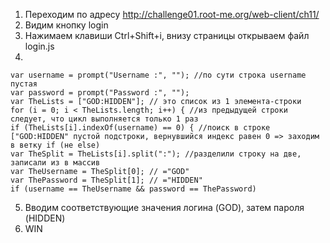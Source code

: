 1) Переходим по адресу http://challenge01.root-me.org/web-client/ch11/
2) Видим кнопку login
3) Нажимаем клавиши Ctrl+Shift+i, внизу страницы открываем файл login.js
4)
```
var username = prompt("Username :", ""); //по сути строка username пустая
var password = prompt("Password :", "");
var TheLists = ["GOD:HIDDEN"]; // это список из 1 элемента-строки
for (i = 0; i < TheLists.length; i++) { //из предыдущей строки следует, что цикл выполняется только 1 раз
if (TheLists[i].indexOf(username) == 0) { //поиск в строке ["GOD:HIDDEN" пустой подстроки, вернувшийся индекс равен 0 => заходим в ветку if (не else)
var TheSplit = TheLists[i].split(":"); //разделили строку на две, записали из в массив
var TheUsername = TheSplit[0]; // ="GOD"
var ThePassword = TheSplit[1]; // ="HIDDEN"
if (username == TheUsername && password == ThePassword) 
``` 
5) Вводим соответствующие значения логина (GOD), затем пароля (HIDDEN)
6) WIN 

